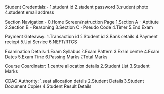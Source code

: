 
Student Credentials:-
	1.student id
	2.student password
	3.student photo
	4.student email address
	
Section Navigation:-
	0.Home Screen/Instruction Page
        1.Section A - Aptitute 
 	2.Section B - Reasoning
	3.Section C - Pseudo Code
 	4.Timer
	5.End Exam

Payment Gateaway:
        1.Transaction id
        2.Student id
        3.Bank details
        4.Payment reciept
	5.Upi Service
 	6.NEFT/RTGS

Examination Details:
        1.Exam Syllabus
        2.Exam Pattern
        3.Exam centre
	4.Exam Dates
 	5.Exam Time
  	6.Passing Marks
   	7.Total Marks

Course Coardinator:
        1.centre allocation details
	2.Student List
 	3.Student Marks

CDAC Authority:
        1.seat allocation details
	2.Student Details
 	3.Student Document Copies
  	4.Student Result Details
